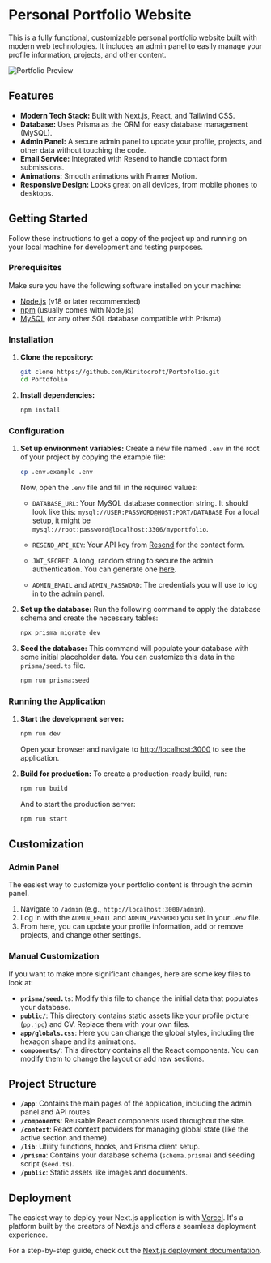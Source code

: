 # Personal Portfolio Website

This is a fully functional, customizable personal portfolio website built with modern web technologies. It includes an admin panel to easily manage your profile information, projects, and other content.

![Portfolio Preview](https://imgur.com/a/i2DOtYH#3qlqtB1) 

## Features

- **Modern Tech Stack:** Built with Next.js, React, and Tailwind CSS.
- **Database:** Uses Prisma as the ORM for easy database management (MySQL).
- **Admin Panel:** A secure admin panel to update your profile, projects, and other data without touching the code.
- **Email Service:** Integrated with Resend to handle contact form submissions.
- **Animations:** Smooth animations with Framer Motion.
- **Responsive Design:** Looks great on all devices, from mobile phones to desktops.

## Getting Started

Follow these instructions to get a copy of the project up and running on your local machine for development and testing purposes.

### Prerequisites

Make sure you have the following software installed on your machine:

- [Node.js](https://nodejs.org/en/download/) (v18 or later recommended)
- [npm](https://www.npmjs.com/get-npm) (usually comes with Node.js)
- [MySQL](https://dev.mysql.com/downloads/installer/) (or any other SQL database compatible with Prisma)

### Installation

1.  **Clone the repository:**
    ```bash
    git clone https://github.com/Kiritocroft/Portofolio.git
    cd Portofolio
    ```

2.  **Install dependencies:**
    ```bash
    npm install
    ```

### Configuration

1.  **Set up environment variables:**
    Create a new file named `.env` in the root of your project by copying the example file:
    ```bash
    cp .env.example .env
    ```
    Now, open the `.env` file and fill in the required values:

    - `DATABASE_URL`: Your MySQL database connection string. It should look like this:
      `mysql://USER:PASSWORD@HOST:PORT/DATABASE`
      For a local setup, it might be `mysql://root:password@localhost:3306/myportfolio`.

    - `RESEND_API_KEY`: Your API key from [Resend](https://resend.com/) for the contact form.

    - `JWT_SECRET`: A long, random string to secure the admin authentication. You can generate one [here](https://generate-secret.now.sh/32).

    - `ADMIN_EMAIL` and `ADMIN_PASSWORD`: The credentials you will use to log in to the admin panel.

2.  **Set up the database:**
    Run the following command to apply the database schema and create the necessary tables:
    ```bash
    npx prisma migrate dev
    ```

3.  **Seed the database:**
    This command will populate your database with some initial placeholder data. You can customize this data in the `prisma/seed.ts` file.
    ```bash
    npm run prisma:seed
    ```

### Running the Application

1.  **Start the development server:**
    ```bash
    npm run dev
    ```
    Open your browser and navigate to [http://localhost:3000](http://localhost:3000) to see the application.

2.  **Build for production:**
    To create a production-ready build, run:
    ```bash
    npm run build
    ```
    And to start the production server:
    ```bash
    npm run start
    ```

## Customization

### Admin Panel

The easiest way to customize your portfolio content is through the admin panel.

1.  Navigate to `/admin` (e.g., `http://localhost:3000/admin`).
2.  Log in with the `ADMIN_EMAIL` and `ADMIN_PASSWORD` you set in your `.env` file.
3.  From here, you can update your profile information, add or remove projects, and change other settings.

### Manual Customization

If you want to make more significant changes, here are some key files to look at:

- **`prisma/seed.ts`**: Modify this file to change the initial data that populates your database.
- **`public/`**: This directory contains static assets like your profile picture (`pp.jpg`) and CV. Replace them with your own files.
- **`app/globals.css`**: Here you can change the global styles, including the hexagon shape and its animations.
- **`components/`**: This directory contains all the React components. You can modify them to change the layout or add new sections.

## Project Structure

- **`/app`**: Contains the main pages of the application, including the admin panel and API routes.
- **`/components`**: Reusable React components used throughout the site.
- **`/context`**: React context providers for managing global state (like the active section and theme).
- **`/lib`**: Utility functions, hooks, and Prisma client setup.
- **`/prisma`**: Contains your database schema (`schema.prisma`) and seeding script (`seed.ts`).
- **`/public`**: Static assets like images and documents.

## Deployment

The easiest way to deploy your Next.js application is with [Vercel](https://vercel.com/). It's a platform built by the creators of Next.js and offers a seamless deployment experience.

For a step-by-step guide, check out the [Next.js deployment documentation](https://nextjs.org/docs/deployment).